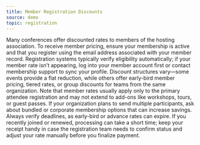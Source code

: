 ```yaml
---
title: Member Registration Discounts
source: demo
topic: registration
---
```


Many conferences offer discounted rates to members of the hosting association. To receive member pricing, ensure your membership is active and that you register using the email address associated with your member record. Registration systems typically verify eligibility automatically; if your member rate isn’t appearing, log into your member account first or contact membership support to sync your profile. Discount structures vary—some events provide a flat reduction, while others offer early-bird member pricing, tiered rates, or group discounts for teams from the same organization. Note that member rates usually apply only to the primary attendee registration and may not extend to add-ons like workshops, tours, or guest passes. If your organization plans to send multiple participants, ask about bundled or corporate membership options that can increase savings. Always verify deadlines, as early-bird or advance rates can expire. If you recently joined or renewed, processing can take a short time; keep your receipt handy in case the registration team needs to confirm status and adjust your rate manually before you finalize payment.
